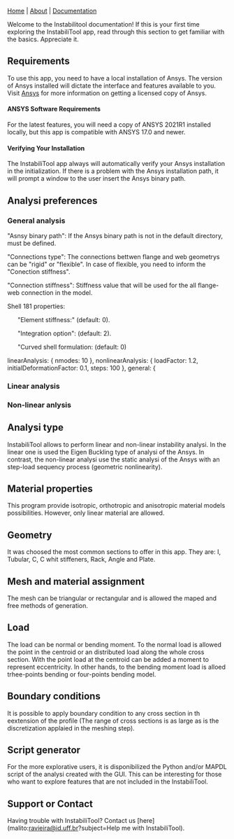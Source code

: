 [Home](./)  |  [About](./about.html)  |  [Documentation](./documentation.html) 

Welcome to the Instabilitool documentation! If this is your first time exploring the InstabiliTool app, read through this section to get familiar with the basics. Appreciate it.

## Requirements

To use this app, you need to have a local installation of Ansys. The version of Ansys installed will dictate the interface and features available to you.
Visit [Ansys](https://www.ansys.com/) for more information on getting a licensed copy of Ansys.

#### ANSYS Software Requirements
For the latest features, you will need a copy of ANSYS 2021R1 installed locally, but this app is compatible with ANSYS 17.0 and newer.

#### Verifying Your Installation
The InstabiliTool app always will automatically verify your Ansys installation in the initialization. If there is a problem with the Ansys installation path, it will prompt a window to the user insert the Ansys binary path.

## Analysi preferences
### General analysis
"Asnsy binary path": If the Ansys binary path is not in the default directory, must be defined.

"Connections type": The connections bettwen flange and web geometrys can be "rigid" or "flexible". In case of flexible, you need to inform the "Conection stiffness".

"Connection stiffness": Stiffness value that will be used for the all flange-web connection in the model. 

Shell 181 properties:

&nbsp;&nbsp;&nbsp;&nbsp;&nbsp;&nbsp;"Element stiffness:" (default: 0).

&nbsp;&nbsp;&nbsp;&nbsp;&nbsp;&nbsp;"Integration option": (default: 2).

&nbsp;&nbsp;&nbsp;&nbsp;&nbsp;&nbsp;"Curved shell formulation: (default: 0)

linearAnalysis: {
      nmodes: 10
    },
    nonlinearAnalysis: {
      loadFactor: 1.2,
      initialDeformationFactor: 0.1,
      steps: 100
    },
    general: {
      
### Linear analysis
### Non-linear anlysis


## Analysi type

InstabiliTool allows to perform linear and non-linear instability analysi. In the linear one is used the Eigen Buckling type of analysi of the Ansys. In contrast, the non-linear analysi use the static analysi of the Ansys with an step-load sequency process (geometric nonlinearity).

## Material properties

This program provide isotropic, orthotropic and anisotropic material models possibilities. However, only linear material are allowed.

## Geometry

It was choosed the most common sections to offer in this app. They are: I, Tubular, C, C whit stiffeners, Rack, Angle and Plate.

## Mesh and material assignment

The mesh can be triangular or rectangular and is allowed the maped and free methods of generation.

## Load

The load can be normal or bending moment. To the normal load is allowed the point in the centroid or an distributed load along the whole cross section. With the point load at the centroid can be added a moment to represent eccentricity.
In other hands, to the bending moment load is alloed trhee-points bending or four-points bending model.

## Boundary conditions

It is possible to apply boundary condition to any cross section in th eextension of the profile (The range of cross sections is as large as is the discretization applaied in the meshing step).

## Script generator

For the more explorative users, it is disponibilized the Python and/or MAPDL script of the analysi created with the GUI. This can be interesting for those who want to explore features that are not included in the InstabiliTool.

## Support or Contact

Having trouble with InstabiliTool? Contact us [here](malito:ravieira@id.uff.br?subject=Help me with InstabiliTool).
